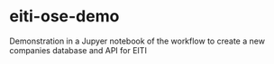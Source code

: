 # eiti-ose-demo

Demonstration in a Jupyer notebook of the workflow to create a new companies database and API for EITI
